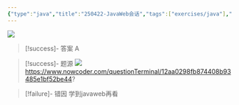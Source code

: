 ```yaml
---
{"type":"java","title":"250422-JavaWeb会话","tags":["exercises/java"],"author":"codertoro","establish":"2025-04-22","update":"2025-04-22","dg-publish":true,"java":true,"permalink":"/Exercises/Java/250422-JavaWeb会话/","dgPassFrontmatter":true,"created":"2025-04-22T10:00:58.957+08:00","updated":"2025-04-25T14:38:26.142+08:00"}
---
```


![](https://img.codertoro.top/Bucket/Exercises/Java/20250422100124921.png)

> [!success]- 答案
A

> [!success]- 题源
![](https://img.codertoro.top/Bucket/Exercises/Java/20250422100146790.png)
https://www.nowcoder.com/questionTerminal/12aa0298fb874408b93485e1bf52be44?

> [!failure]- 错因
学到javaweb再看

